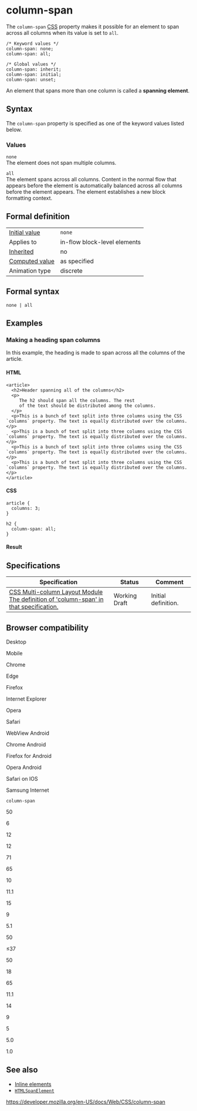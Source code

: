 # column-span

The `column-span` [CSS](https://developer.mozilla.org/en-US/docs/Web/CSS) property makes it possible for an element to span across all columns when its value is set to `all`.

    /* Keyword values */
    column-span: none;
    column-span: all;

    /* Global values */
    column-span: inherit;
    column-span: initial;
    column-span: unset;

An element that spans more than one column is called a **spanning element**.

## Syntax

The `column-span` property is specified as one of the keyword values listed below.

### Values

`none`  
The element does not span multiple columns.

`all`  
The element spans across all columns. Content in the normal flow that appears before the element is automatically balanced across all columns before the element appears. The element establishes a new block formatting context.

## Formal definition

<table><tbody><tr class="odd"><td><a href="initial_value">Initial value</a></td><td><code>none</code></td></tr><tr class="even"><td>Applies to</td><td>in-flow block-level elements</td></tr><tr class="odd"><td><a href="inheritance">Inherited</a></td><td>no</td></tr><tr class="even"><td><a href="computed_value">Computed value</a></td><td>as specified</td></tr><tr class="odd"><td>Animation type</td><td>discrete</td></tr></tbody></table>

## Formal syntax

    none | all

## Examples

### Making a heading span columns

In this example, the heading is made to span across all the columns of the article.

#### HTML

    <article>
      <h2>Header spanning all of the columns</h2>
      <p>
         The h2 should span all the columns. The rest
         of the text should be distributed among the columns.
      </p>
      <p>This is a bunch of text split into three columns using the CSS `columns` property. The text is equally distributed over the columns.</p>
      <p>This is a bunch of text split into three columns using the CSS `columns` property. The text is equally distributed over the columns.</p>
      <p>This is a bunch of text split into three columns using the CSS `columns` property. The text is equally distributed over the columns.</p>
      <p>This is a bunch of text split into three columns using the CSS `columns` property. The text is equally distributed over the columns.</p>
    </article>

#### CSS

    article {
      columns: 3;
    }

    h2 {
      column-span: all;
    }

#### Result

## Specifications

<table><thead><tr class="header"><th>Specification</th><th>Status</th><th>Comment</th></tr></thead><tbody><tr class="odd"><td><a href="https://drafts.csswg.org/css-multicol-1/#column-span">CSS Multi-column Layout Module<br />
<span class="small">The definition of 'column-span' in that specification.</span></a></td><td><span class="spec-wd">Working Draft</span></td><td>Initial definition.</td></tr></tbody></table>

## Browser compatibility

Desktop

Mobile

Chrome

Edge

Firefox

Internet Explorer

Opera

Safari

WebView Android

Chrome Android

Firefox for Android

Opera Android

Safari on IOS

Samsung Internet

`column-span`

50

6

12

12

71

65

10

11.1

15

9

5.1

50

≤37

50

18

65

11.1

14

9

5

5.0

1.0

## See also

- [Inline elements](https://developer.mozilla.org/en-US/docs/Web/HTML/Inline_elements)
- [`HTMLSpanElement`](https://developer.mozilla.org/en-US/docs/Web/API/HTMLSpanElement)

<a href="https://developer.mozilla.org/en-US/docs/Web/CSS/column-span" class="_attribution-link">https://developer.mozilla.org/en-US/docs/Web/CSS/column-span</a>
